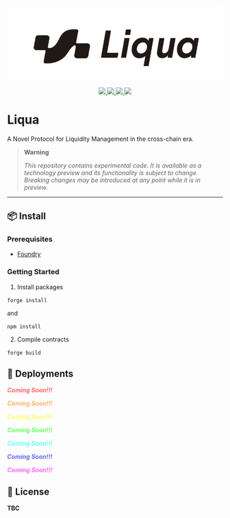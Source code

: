 ![liqua.png](https://github.com/liquaprotocol/contracts/blob/main/img/liqua.png)

<p align="center">
<a href="https://www.liqua.io/">
   <img src='https://img.shields.io/github/languages/code-size/liquaprotocol/contracts'>
  </a>
  <a href="https://www.liqua.io/">
   <img src='https://img.shields.io/github/languages/top/liquaprotocol/contracts'>
  </a>
  <a href='https://www.liqua.io/'>
  <img src='https://img.shields.io/badge/website-liqua-green'>
   </a>
    <a href="https://twitter.com/liqua_protocol">
    <img src='https://img.shields.io/twitter/follow/liqua_protocol'>
  </a>
</p>


# Liqua

A Novel Protocol for Liquidity Management in the cross-chain era.

<!-- ### integrations -->

> **Warning**
>
> _This repository contains experimental code. It is available as a technology preview and its functionality is subject to change. Breaking changes may be introduced at any point while it is in preview._



---

## 📦 Install


###  Prerequisites

- [Foundry](https://book.getfoundry.sh/getting-started/installation)

### Getting Started

1. Install packages

```
forge install
```

and

```
npm install
```

2. Compile contracts

```
forge build
```

## 📃 Deployments
<p align="center">

<text style="color:#FF6666">_**Coming Soon!!!**_</text>

<text style="color:#FFB266">_**Coming Soon!!!**_</text>

<text style="color:#FFFF66">_**Coming Soon!!!**_</text>

<text style="color:#66FF66">_**Coming Soon!!!**_</text>

<text style="color:#66FFFF">_**Coming Soon!!!**_</text>

<text style="color:#6666FF">_**Coming Soon!!!**_</text>


<text style="color:#FF66FF">_**Coming Soon!!!**_</text>

</p>

## 📜 License

**TBC**